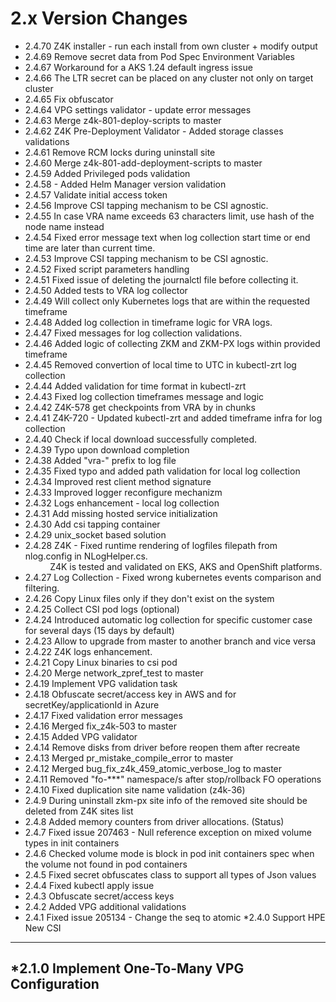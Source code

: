 2.x Version Changes
===================
* 2.4.70 Z4K installer - run each install from own cluster + modify output
* 2.4.69 Remove secret data from Pod Spec Environment Variables
* 2.4.67 Workaround for a AKS 1.24 default ingress issue
* 2.4.66 The LTR secret can be placed on any cluster not only on target cluster
* 2.4.65 Fix obfuscator
* 2.4.64 VPG settings validator - update error messages
* 2.4.63 Merge z4k-801-deploy-scripts to master
* 2.4.62 Z4K Pre-Deployment Validator - Added storage classes validations
* 2.4.61 Remove RCM locks during uninstall site
* 2.4.60 Merge z4k-801-add-deployment-scripts to master
* 2.4.59 Added Privileged pods validation
* 2.4.58 - Added Helm Manager version validation
* 2.4.57 Validate initial access token
* 2.4.56 Improve CSI tapping mechanism to be CSI agnostic.
* 2.4.55 In case VRA name exceeds 63 characters limit, use hash of the node name instead
* 2.4.54 Fixed error message text when log collection start time or end time are later than current time.
* 2.4.53 Improve CSI tapping mechanism to be CSI agnostic.
* 2.4.52 Fixed script parameters handling
* 2.4.51 Fixed issue of deleting the journalctl file before collecting it.
* 2.4.50 Added tests to VRA log collector
* 2.4.49 Will collect only Kubernetes logs that are within the requested timeframe
* 2.4.48 Added log collection in timeframe logic for VRA logs.
* 2.4.47 Fixed messages for log collection validations.
* 2.4.46 Added logic of collecting ZKM and ZKM-PX logs within provided timeframe
* 2.4.45 Removed convertion of local time to UTC in kubectl-zrt log collection
* 2.4.44 Added validation for time format in kubectl-zrt
* 2.4.43 Fixed log collection timeframes message and logic
* 2.4.42 Z4K-578 get checkpoints from VRA by in chunks
* 2.4.41 Z4K-720 - Updated kubectl-zrt and added timeframe infra for log collection
* 2.4.40 Check if local download successfully completed.
* 2.4.39 Typo upon download completion
* 2.4.38 Added "vra-" prefix to log file
* 2.4.35 Fixed typo and added path validation for local log collection
* 2.4.34 Improved rest client method signature
* 2.4.33 Improved logger reconfigure mechanizm
* 2.4.32 Logs enhancement - local log collection
* 2.4.31 Add missing hosted service initialization
* 2.4.30 Add csi tapping container
* 2.4.29 unix_socket based solution
* 2.4.28 Z4K -  Fixed runtime rendering of logfiles filepath from nlog.config in NLogHelper.cs.<BR>&nbsp;&nbsp;&nbsp;&nbsp;&nbsp;&nbsp;&nbsp;&nbsp;&nbsp;&nbsp;Z4K is tested and validated on EKS, AKS and OpenShift platforms.</BR>
* 2.4.27 Log Collection - Fixed wrong kubernetes events comparison and filtering.
* 2.4.26 Copy Linux files only if they don't exist on the system
* 2.4.25 Collect CSI pod logs (optional)
* 2.4.24 Introduced automatic log collection for specific customer case for several days (15 days by default) 
* 2.4.23 Allow to upgrade from master to another branch and vice versa
* 2.4.22 Z4K logs enhancement.
* 2.4.21 Copy Linux binaries to csi pod
* 2.4.20 Merge network_zpref_test to master
* 2.4.19 Implement VPG validation task
* 2.4.18 Obfuscate secret/access key in AWS and for secretKey/applicationId in Azure
* 2.4.17 Fixed validation error messages
* 2.4.16 Merged fix_z4k-503 to master
* 2.4.15 Added VPG validator
* 2.4.14 Remove disks from driver before reopen them after recreate
* 2.4.13 Merged pr_mistake_compile_error to master
* 2.4.12 Merged bug_fix_z4k_459_atomic_verbose_log to master
* 2.4.11 Removed "fo-***" namespace/s after stop/rollback FO operations
* 2.4.10 Fixed duplication site name validation (z4k-36)
* 2.4.9 During uninstall zkm-px site info of the removed site should be deleted from Z4K sites list
* 2.4.8 Added memory counters from driver allocations. (Status)
* 2.4.7 Fixed issue 207463 - Null reference exception on mixed volume types in init containers
* 2.4.6 Checked volume mode is block in pod init containers spec when the volume not found in pod containers
* 2.4.5 Fixed secret obfuscates class to support all types of Json values
* 2.4.4 Fixed kubectl apply issue
* 2.4.3 Obfuscate secret/access keys
* 2.4.2 Added VPG additional validations
* 2.4.1 Fixed issue 205134 - Change the seq to atomic
*2.4.0 Support HPE New CSI
--------------------------
*2.1.0 Implement One-To-Many VPG Configuration
----------------------------------------------

